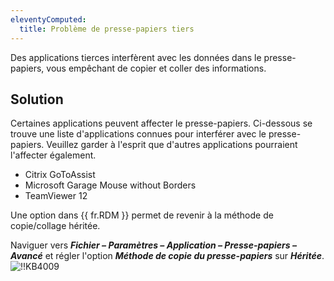 ```yaml
---
eleventyComputed:
  title: Problème de presse-papiers tiers
---
```

Des applications tierces interfèrent avec les données dans le presse-papiers, vous empêchant de copier et coller des informations.
## Solution
Certaines applications peuvent affecter le presse-papiers. Ci-dessous se trouve une liste d'applications connues pour interférer avec le presse-papiers. Veuillez garder à l'esprit que d'autres applications pourraient l'affecter également.

* Citrix GoToAssist
* Microsoft Garage Mouse without Borders
* TeamViewer 12

Une option dans {{ fr.RDM }} permet de revenir à la méthode de copie/collage héritée.

Naviguer vers ***Fichier – Paramètres – Application – Presse-papiers – Avancé*** et régler l'option ***Méthode de copie du presse-papiers*** sur ***Héritée***.
![!!KB4009](https://cdnweb.devolutions.net/docs/docs_en_kb_KB4009.png)
